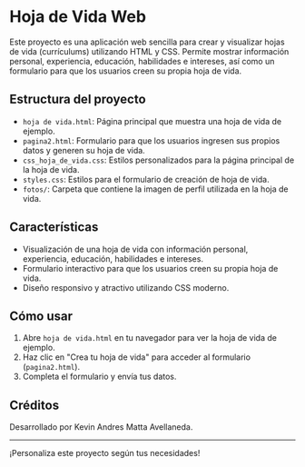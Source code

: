 # Hoja de Vida Web

Este proyecto es una aplicación web sencilla para crear y visualizar hojas de vida (currículums) utilizando HTML y CSS. Permite mostrar información personal, experiencia, educación, habilidades e intereses, así como un formulario para que los usuarios creen su propia hoja de vida.

## Estructura del proyecto

- `hoja de vida.html`: Página principal que muestra una hoja de vida de ejemplo.
- `pagina2.html`: Formulario para que los usuarios ingresen sus propios datos y generen su hoja de vida.
- `css_hoja_de_vida.css`: Estilos personalizados para la página principal de la hoja de vida.
- `styles.css`: Estilos para el formulario de creación de hoja de vida.
- `fotos/`: Carpeta que contiene la imagen de perfil utilizada en la hoja de vida.

## Características

- Visualización de una hoja de vida con información personal, experiencia, educación, habilidades e intereses.
- Formulario interactivo para que los usuarios creen su propia hoja de vida.
- Diseño responsivo y atractivo utilizando CSS moderno.

## Cómo usar

1. Abre `hoja de vida.html` en tu navegador para ver la hoja de vida de ejemplo.
2. Haz clic en "Crea tu hoja de vida" para acceder al formulario (`pagina2.html`).
3. Completa el formulario y envía tus datos.

## Créditos

Desarrollado por Kevin Andres Matta Avellaneda.

---

¡Personaliza este proyecto según tus necesidades!
